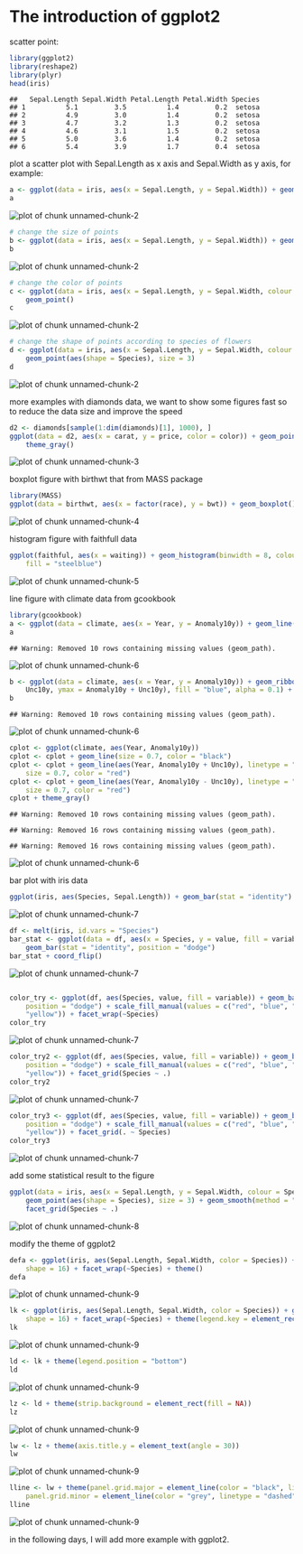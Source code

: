 The introduction of ggplot2
========================================================

scatter point:


```r
library(ggplot2)
library(reshape2)
library(plyr)
head(iris)
```

```
##   Sepal.Length Sepal.Width Petal.Length Petal.Width Species
## 1          5.1         3.5          1.4         0.2  setosa
## 2          4.9         3.0          1.4         0.2  setosa
## 3          4.7         3.2          1.3         0.2  setosa
## 4          4.6         3.1          1.5         0.2  setosa
## 5          5.0         3.6          1.4         0.2  setosa
## 6          5.4         3.9          1.7         0.4  setosa
```


plot a scatter plot with Sepal.Length as x axis and Sepal.Width as y axis, for example:


```r
a <- ggplot(data = iris, aes(x = Sepal.Length, y = Sepal.Width)) + geom_point()
a
```

![plot of chunk unnamed-chunk-2](figure/unnamed-chunk-21.png) 

```r
# change the size of points
b <- ggplot(data = iris, aes(x = Sepal.Length, y = Sepal.Width)) + geom_point(size = 3)
b
```

![plot of chunk unnamed-chunk-2](figure/unnamed-chunk-22.png) 

```r
# change the color of points
c <- ggplot(data = iris, aes(x = Sepal.Length, y = Sepal.Width, colour = Species)) + 
    geom_point()
c
```

![plot of chunk unnamed-chunk-2](figure/unnamed-chunk-23.png) 

```r
# change the shape of points according to species of flowers
d <- ggplot(data = iris, aes(x = Sepal.Length, y = Sepal.Width, colour = Species)) + 
    geom_point(aes(shape = Species), size = 3)
d
```

![plot of chunk unnamed-chunk-2](figure/unnamed-chunk-24.png) 


more examples with diamonds data, we want to show some figures fast so to reduce the data size and improve the speed


```r
d2 <- diamonds[sample(1:dim(diamonds)[1], 1000), ]
ggplot(data = d2, aes(x = carat, y = price, color = color)) + geom_point() + 
    theme_gray()
```

![plot of chunk unnamed-chunk-3](figure/unnamed-chunk-3.png) 


boxplot figure with birthwt that from MASS package


```r
library(MASS)
ggplot(data = birthwt, aes(x = factor(race), y = bwt)) + geom_boxplot()
```

![plot of chunk unnamed-chunk-4](figure/unnamed-chunk-4.png) 


histogram figure with faithfull data


```r
ggplot(faithful, aes(x = waiting)) + geom_histogram(binwidth = 8, colour = "black", 
    fill = "steelblue")
```

![plot of chunk unnamed-chunk-5](figure/unnamed-chunk-5.png) 


line figure with climate data from gcookbook

```r
library(gcookbook)
a <- ggplot(data = climate, aes(x = Year, y = Anomaly10y)) + geom_line()
a
```

```
## Warning: Removed 10 rows containing missing values (geom_path).
```

![plot of chunk unnamed-chunk-6](figure/unnamed-chunk-61.png) 

```r
b <- ggplot(data = climate, aes(x = Year, y = Anomaly10y)) + geom_ribbon(aes(ymin = Anomaly10y - 
    Unc10y, ymax = Anomaly10y + Unc10y), fill = "blue", alpha = 0.1) + geom_line(color = "steelblue")
b
```

```
## Warning: Removed 10 rows containing missing values (geom_path).
```

![plot of chunk unnamed-chunk-6](figure/unnamed-chunk-62.png) 

```r
cplot <- ggplot(climate, aes(Year, Anomaly10y))
cplot <- cplot + geom_line(size = 0.7, color = "black")
cplot <- cplot + geom_line(aes(Year, Anomaly10y + Unc10y), linetype = "dashed", 
    size = 0.7, color = "red")
cplot <- cplot + geom_line(aes(Year, Anomaly10y - Unc10y), linetype = "dashed", 
    size = 0.7, color = "red")
cplot + theme_gray()
```

```
## Warning: Removed 10 rows containing missing values (geom_path).
```

```
## Warning: Removed 16 rows containing missing values (geom_path).
```

```
## Warning: Removed 16 rows containing missing values (geom_path).
```

![plot of chunk unnamed-chunk-6](figure/unnamed-chunk-63.png) 


bar plot with iris data

```r
ggplot(iris, aes(Species, Sepal.Length)) + geom_bar(stat = "identity")
```

![plot of chunk unnamed-chunk-7](figure/unnamed-chunk-71.png) 

```r
df <- melt(iris, id.vars = "Species")
bar_stat <- ggplot(data = df, aes(x = Species, y = value, fill = variable)) + 
    geom_bar(stat = "identity", position = "dodge")
bar_stat + coord_flip()
```

![plot of chunk unnamed-chunk-7](figure/unnamed-chunk-72.png) 

```r

color_try <- ggplot(df, aes(Species, value, fill = variable)) + geom_bar(stat = "identity", 
    position = "dodge") + scale_fill_manual(values = c("red", "blue", "green", 
    "yellow")) + facet_wrap(~Species)
color_try
```

![plot of chunk unnamed-chunk-7](figure/unnamed-chunk-73.png) 

```r
color_try2 <- ggplot(df, aes(Species, value, fill = variable)) + geom_bar(stat = "identity", 
    position = "dodge") + scale_fill_manual(values = c("red", "blue", "green", 
    "yellow")) + facet_grid(Species ~ .)
color_try2
```

![plot of chunk unnamed-chunk-7](figure/unnamed-chunk-74.png) 

```r
color_try3 <- ggplot(df, aes(Species, value, fill = variable)) + geom_bar(stat = "identity", 
    position = "dodge") + scale_fill_manual(values = c("red", "blue", "green", 
    "yellow")) + facet_grid(. ~ Species)
color_try3
```

![plot of chunk unnamed-chunk-7](figure/unnamed-chunk-75.png) 


add some statistical result to the figure

```r
ggplot(data = iris, aes(x = Sepal.Length, y = Sepal.Width, colour = Species)) + 
    geom_point(aes(shape = Species), size = 3) + geom_smooth(method = "lm") + 
    facet_grid(Species ~ .)
```

![plot of chunk unnamed-chunk-8](figure/unnamed-chunk-8.png) 


modify the theme of ggplot2

```r
defa <- ggplot(iris, aes(Sepal.Length, Sepal.Width, color = Species)) + geom_point(size = 1.2, 
    shape = 16) + facet_wrap(~Species) + theme()
defa
```

![plot of chunk unnamed-chunk-9](figure/unnamed-chunk-91.png) 

```r
lk <- ggplot(iris, aes(Sepal.Length, Sepal.Width, color = Species)) + geom_point(size = 1.2, 
    shape = 16) + facet_wrap(~Species) + theme(legend.key = element_rect(fill = NA))
lk
```

![plot of chunk unnamed-chunk-9](figure/unnamed-chunk-92.png) 

```r
ld <- lk + theme(legend.position = "bottom")
ld
```

![plot of chunk unnamed-chunk-9](figure/unnamed-chunk-93.png) 

```r
lz <- ld + theme(strip.background = element_rect(fill = NA))
lz
```

![plot of chunk unnamed-chunk-9](figure/unnamed-chunk-94.png) 

```r
lw <- lz + theme(axis.title.y = element_text(angle = 30))
lw
```

![plot of chunk unnamed-chunk-9](figure/unnamed-chunk-95.png) 

```r
lline <- lw + theme(panel.grid.major = element_line(color = "black", linetype = "dashed"), 
    panel.grid.minor = element_line(color = "grey", linetype = "dashed"))
lline
```

![plot of chunk unnamed-chunk-9](figure/unnamed-chunk-96.png) 


in the following days, I will add more example with ggplot2.



